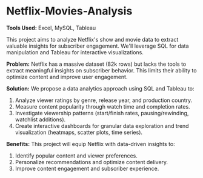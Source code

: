 # Netflix-Movies-Analysis

**Tools Used:** Excel, MySQL, Tableau

This project aims to analyze Netflix's show and movie data to extract valuable insights for subscriber engagement. We'll leverage SQL for data manipulation and Tableau for interactive visualizations.

**Problem:** Netflix has a massive dataset (82k rows) but lacks the tools to extract meaningful insights on subscriber behavior. This limits their ability to optimize content and improve user engagement.

**Solution:** 
We propose a data analytics approach using SQL and Tableau to:
1. Analyze viewer ratings by genre, release year, and production country.
2. Measure content popularity through watch time and completion rates.
3. Investigate viewership patterns (start/finish rates, pausing/rewinding, watchlist additions).
4. Create interactive dashboards for granular data exploration and trend visualization (heatmaps, scatter plots, time series).

**Benefits:** 
This project will equip Netflix with data-driven insights to:
1. Identify popular content and viewer preferences.
2. Personalize recommendations and optimize content delivery.
3. Improve content engagement and subscriber experience.
